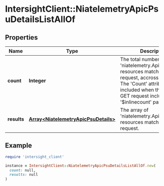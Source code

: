 # IntersightClient::NiatelemetryApicPsuDetailsListAllOf

## Properties

| Name | Type | Description | Notes |
| ---- | ---- | ----------- | ----- |
| **count** | **Integer** | The total number of &#39;niatelemetry.ApicPsuDetails&#39; resources matching the request, accross all pages. The &#39;Count&#39; attribute is included when the HTTP GET request includes the &#39;$inlinecount&#39; parameter. | [optional] |
| **results** | [**Array&lt;NiatelemetryApicPsuDetails&gt;**](NiatelemetryApicPsuDetails.md) | The array of &#39;niatelemetry.ApicPsuDetails&#39; resources matching the request. | [optional] |

## Example

```ruby
require 'intersight_client'

instance = IntersightClient::NiatelemetryApicPsuDetailsListAllOf.new(
  count: null,
  results: null
)
```

